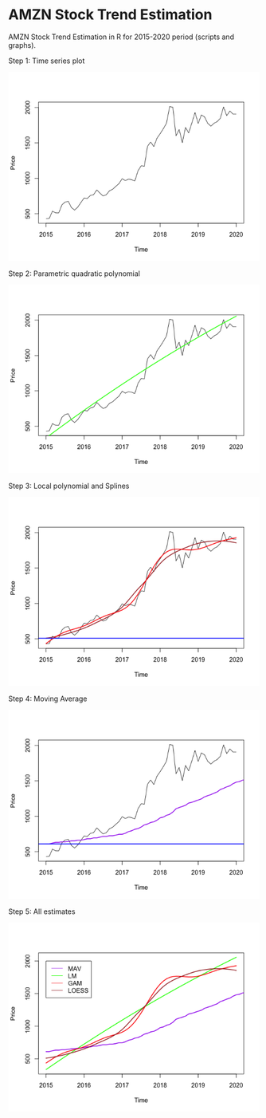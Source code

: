 # AMZN Stock Trend Estimation
AMZN Stock Trend Estimation in R for 2015-2020 period (scripts and graphs).

Step 1: Time series plot

![Image](https://github.com/adaynygmanov/AMZN-Stock-Trend-Estimation/blob/master/Charts/Time%20Series%20plot.png)

Step 2: Parametric quadratic polynomial

![Image](https://github.com/adaynygmanov/AMZN-Stock-Trend-Estimation/blob/master/Charts/Parametric%20quadratic%20polynomial.png)

Step 3: Local polynomial and Splines

![Image](https://github.com/adaynygmanov/AMZN-Stock-Trend-Estimation/blob/master/Charts/Local%20polynomial%20and%20splines.png)

Step 4: Moving Average

![Image](https://github.com/adaynygmanov/AMZN-Stock-Trend-Estimation/blob/master/Charts/Moving%20Average.png)

Step 5: All estimates

![Image](https://github.com/adaynygmanov/AMZN-Stock-Trend-Estimation/blob/master/Charts/All%20estimates.png)
